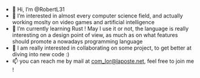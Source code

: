 - 👋 Hi, I’m @RobertL31
- 👀 I’m interested in almost every computer science field, and actually working moslty on video games and artificial intelligence
- 🌱 I’m currently learning Rust ! May I use it or not, the language is really interesting on a design point of view, as much as on what features should promote a nowadays programming language
- 💞️ I am really interested in collaborating on some project, to get better at diving into new code :)
- 📫 you can reach me by mail at com_lor@laposte.net, feel free to join me !

<!---
RobertL31/RobertL31 is a ✨ special ✨ repository because its `README.md` (this file) appears on your GitHub profile.
You can click the Preview link to take a look at your changes.
--->
